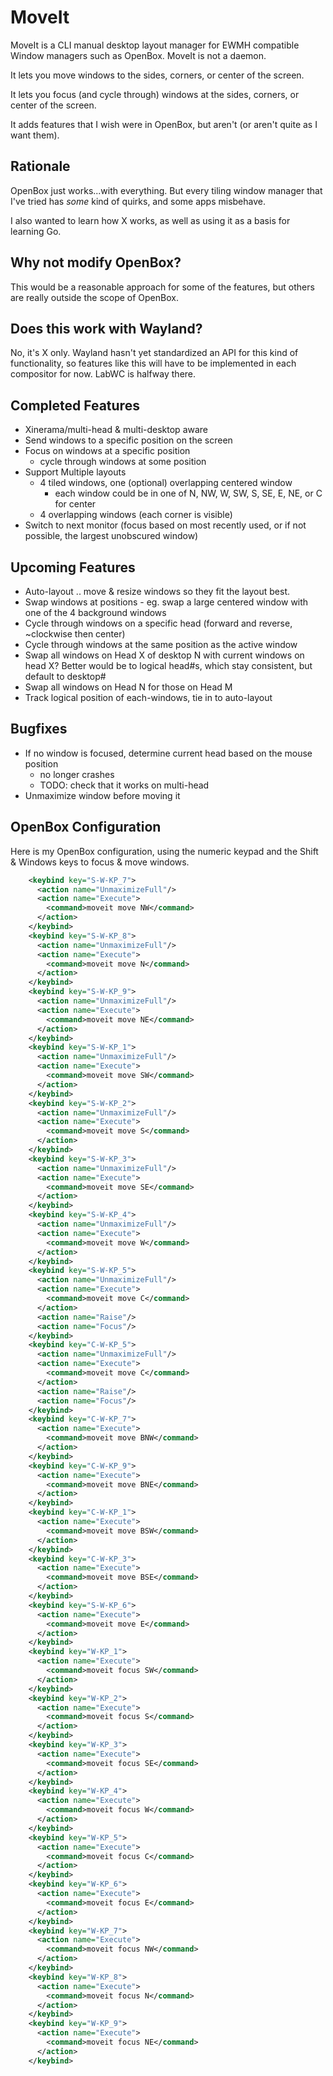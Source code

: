 # MoveIt

MoveIt is a CLI manual desktop layout manager for EWMH compatible Window
managers such as OpenBox.  MoveIt is not a daemon.

It lets you move windows to the sides, corners, or center of the screen.

It lets you focus (and cycle through) windows at the sides, corners, or center
of the screen.

It adds features that I wish were in OpenBox, but aren't (or aren't quite as I
want them).


## Rationale

OpenBox just works...with everything.  But every tiling window manager that
I've tried has _some_ kind of quirks, and some apps misbehave.

I also wanted to learn how X works, as well as using it as a basis for learning
Go.


## Why not modify OpenBox?

This would be a reasonable approach for some of the features, but others are
really outside the scope of OpenBox.


## Does this work with Wayland?

No, it's X only.  Wayland hasn't yet standardized an API for this kind of
functionality, so features like this will have to be implemented in each
compositor for now.  LabWC is halfway there.


## Completed Features

* Xinerama/multi-head & multi-desktop aware
* Send windows to a specific position on the screen
* Focus on windows at a specific position
  - cycle through windows at some position
* Support Multiple layouts
  - 4 tiled windows, one (optional) overlapping centered window
    - each window could be in one of N, NW, W, SW, S, SE, E, NE, or C for center
  - 4 overlapping windows (each corner is visible)
* Switch to next monitor (focus based on most recently used, or if not possible, the largest unobscured window)


## Upcoming Features

* Auto-layout .. move & resize windows so they fit the layout best.
* Swap windows at positions - eg. swap a large centered window with one of the 4 background windows
* Cycle through windows on a specific head (forward and reverse, ~clockwise then center)
* Cycle through windows at the same position as the active window
* Swap all windows on Head X of desktop N with current windows on head X?  Better would be to logical head#s, which stay consistent, but default to desktop#
* Swap all windows on Head N for those on Head M
* Track logical position of each-windows, tie in to auto-layout


## Bugfixes
* If no window is focused, determine current head based on the mouse position
  - no longer crashes
  - TODO: check that it works on multi-head
* Unmaximize window before moving it


## OpenBox Configuration

Here is my OpenBox configuration, using the numeric keypad and the Shift & Windows keys to focus & move windows.

```xml
    <keybind key="S-W-KP_7">
      <action name="UnmaximizeFull"/>
      <action name="Execute">
        <command>moveit move NW</command>
      </action>
    </keybind>
    <keybind key="S-W-KP_8">
      <action name="UnmaximizeFull"/>
      <action name="Execute">
        <command>moveit move N</command>
      </action>
    </keybind>
    <keybind key="S-W-KP_9">
      <action name="UnmaximizeFull"/>
      <action name="Execute">
        <command>moveit move NE</command>
      </action>
    </keybind>
    <keybind key="S-W-KP_1">
      <action name="UnmaximizeFull"/>
      <action name="Execute">
        <command>moveit move SW</command>
      </action>
    </keybind>
    <keybind key="S-W-KP_2">
      <action name="UnmaximizeFull"/>
      <action name="Execute">
        <command>moveit move S</command>
      </action>
    </keybind>
    <keybind key="S-W-KP_3">
      <action name="UnmaximizeFull"/>
      <action name="Execute">
        <command>moveit move SE</command>
      </action>
    </keybind>
    <keybind key="S-W-KP_4">
      <action name="UnmaximizeFull"/>
      <action name="Execute">
        <command>moveit move W</command>
      </action>
    </keybind>
    <keybind key="S-W-KP_5">
      <action name="UnmaximizeFull"/>
      <action name="Execute">
        <command>moveit move C</command>
      </action>
      <action name="Raise"/>
      <action name="Focus"/>
    </keybind>
    <keybind key="C-W-KP_5">
      <action name="UnmaximizeFull"/>
      <action name="Execute">
        <command>moveit move C</command>
      </action>
      <action name="Raise"/>
      <action name="Focus"/>
    </keybind>
    <keybind key="C-W-KP_7">
      <action name="Execute">
        <command>moveit move BNW</command>
      </action>
    </keybind>
    <keybind key="C-W-KP_9">
      <action name="Execute">
        <command>moveit move BNE</command>
      </action>
    </keybind>
    <keybind key="C-W-KP_1">
      <action name="Execute">
        <command>moveit move BSW</command>
      </action>
    </keybind>
    <keybind key="C-W-KP_3">
      <action name="Execute">
        <command>moveit move BSE</command>
      </action>
    </keybind>
    <keybind key="S-W-KP_6">
      <action name="Execute">
        <command>moveit move E</command>
      </action>
    </keybind>
    <keybind key="W-KP_1">
      <action name="Execute">
        <command>moveit focus SW</command>
      </action>
    </keybind>
    <keybind key="W-KP_2">
      <action name="Execute">
        <command>moveit focus S</command>
      </action>
    </keybind>
    <keybind key="W-KP_3">
      <action name="Execute">
        <command>moveit focus SE</command>
      </action>
    </keybind>
    <keybind key="W-KP_4">
      <action name="Execute">
        <command>moveit focus W</command>
      </action>
    </keybind>
    <keybind key="W-KP_5">
      <action name="Execute">
        <command>moveit focus C</command>
      </action>
    </keybind>
    <keybind key="W-KP_6">
      <action name="Execute">
        <command>moveit focus E</command>
      </action>
    </keybind>
    <keybind key="W-KP_7">
      <action name="Execute">
        <command>moveit focus NW</command>
      </action>
    </keybind>
    <keybind key="W-KP_8">
      <action name="Execute">
        <command>moveit focus N</command>
      </action>
    </keybind>
    <keybind key="W-KP_9">
      <action name="Execute">
        <command>moveit focus NE</command>
      </action>
    </keybind>
```
